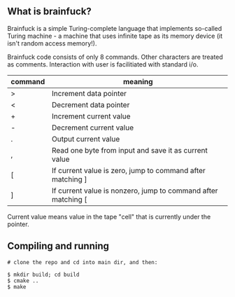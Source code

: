 ## What is brainfuck?

Brainfuck is a simple Turing-complete language that implements so-called Turing machine - a machine that uses infinite tape as its memory device (it isn't random access memory!).

Brainfuck code consists of only 8 commands. Other characters are treated as comments. Interaction with user is facilitiated with standard i/o.

| command | meaning |
| --- | --- |
| > | Increment data pointer |
| < | Decrement data pointer |
| + | Increment current value |
| - | Decrement current value |
| . | Output current value |
| , | Read one byte from input and save it as current value |
| [ | If current value is zero, jump to command after matching ] |
| ] | If current value is nonzero, jump to command after matching [ |

Current value means value in the tape "cell" that is currently under the pointer.

## Compiling and running

```shell
# clone the repo and cd into main dir, and then:

$ mkdir build; cd build
$ cmake ..
$ make
```
